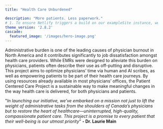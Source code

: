 ```yaml
---
title: "Health Care Unburdened"

description: "More patients. Less paperwork."
# 1. To ensure Netlify triggers a build on our exampleSite instance, we need to change a file in the exampleSite directory.
theme_version: '2.8.2'
cascade:
  featured_image: '/images/hero-image.png'
---
```

Administrative burden is one of the leading causes of physician burnout in North America and it contributes significantly to job  dissatisfaction amongst health care providers. While EMRs were designed to alleviate this burden on physicians, patients often describe their use as off-putting and disruptive.
This project aims to optimize physicians’ time via human and AI scribes, as well as empowering patients to be part of their health care journeys. By using resources already available in most physicians’ offices, the Patient Centered Care Project is a sustainable way to make meaningful changes in the way health care is delivered, for both physicians and patients.

"*In launching our initiative, we’ve embarked on a mission not just to lift the weight of administrative tasks from the shoulders of Canada’s physicians but to restore the heart of healthcare—uninterrupted, high-quality, compassionate patient care. This project is a promise to every patient that their well-being is our utmost priority*"
 **- Dr. Laurie Main**